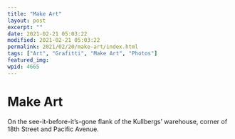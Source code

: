 ```yaml
---
title: "Make Art"
layout: post
excerpt: ""
date: 2021-02-21 05:03:22
modified: 2021-02-21 05:03:22
permalink: 2021/02/20/make-art/index.html
tags: ["Art", "Grafitti", "Make Art", "Photos"]
featured_img: 
wpid: 4665
---
```


# Make Art

On the see-it-before-it’s-gone flank of the Kullbergs’ warehouse, corner of 18th Street and Pacific Avenue.